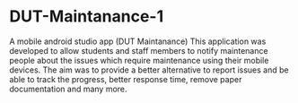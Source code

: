 # DUT-Maintanance-1
A mobile android studio app (DUT Maintanance)
This application was developed to allow students and staff members to notify maintenance people about the issues which require maintenance using their mobile devices. The aim was to provide a better alternative to report issues and be able to track the progress, better response time, remove paper documentation and many more. 
